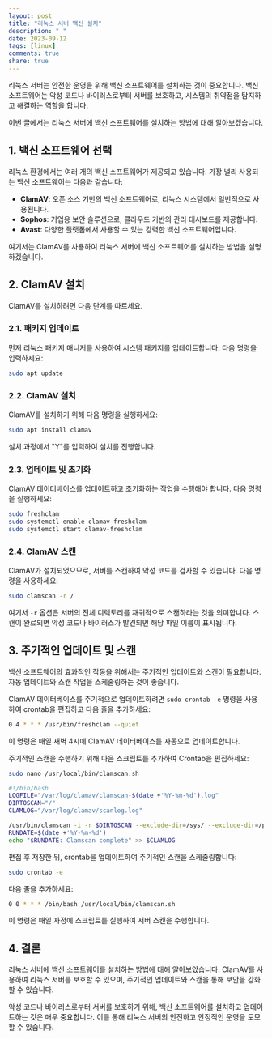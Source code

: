 ```yaml
---
layout: post
title: "리눅스 서버 백신 설치"
description: " "
date: 2023-09-12
tags: [linux]
comments: true
share: true
---
```


리눅스 서버는 안전한 운영을 위해 백신 소프트웨어를 설치하는 것이 중요합니다. 백신 소프트웨어는 악성 코드나 바이러스로부터 서버를 보호하고, 시스템의 취약점을 탐지하고 해결하는 역할을 합니다.

이번 글에서는 리눅스 서버에 백신 소프트웨어를 설치하는 방법에 대해 알아보겠습니다.

## 1. 백신 소프트웨어 선택

리눅스 환경에서는 여러 개의 백신 소프트웨어가 제공되고 있습니다. 가장 널리 사용되는 백신 소프트웨어는 다음과 같습니다:

- **ClamAV**: 오픈 소스 기반의 백신 소프트웨어로, 리눅스 시스템에서 일반적으로 사용됩니다.
- **Sophos**: 기업용 보안 솔루션으로, 클라우드 기반의 관리 대시보드를 제공합니다.
- **Avast**: 다양한 플랫폼에서 사용할 수 있는 강력한 백신 소프트웨어입니다.

여기서는 ClamAV를 사용하여 리눅스 서버에 백신 소프트웨어를 설치하는 방법을 설명하겠습니다.

## 2. ClamAV 설치

ClamAV를 설치하려면 다음 단계를 따르세요.

### 2.1. 패키지 업데이트

먼저 리눅스 패키지 매니저를 사용하여 시스템 패키지를 업데이트합니다. 다음 명령을 입력하세요:

```bash
sudo apt update
```

### 2.2. ClamAV 설치

ClamAV를 설치하기 위해 다음 명령을 실행하세요:

```bash
sudo apt install clamav
```

설치 과정에서 "Y"를 입력하여 설치를 진행합니다.

### 2.3. 업데이트 및 초기화

ClamAV 데이터베이스를 업데이트하고 초기화하는 작업을 수행해야 합니다. 다음 명령을 실행하세요:

```bash
sudo freshclam
sudo systemctl enable clamav-freshclam
sudo systemctl start clamav-freshclam
```

### 2.4. ClamAV 스캔

ClamAV가 설치되었으므로, 서버를 스캔하여 악성 코드를 검사할 수 있습니다. 다음 명령을 사용하세요:

```bash
sudo clamscan -r /
```

여기서 `-r` 옵션은 서버의 전체 디렉토리를 재귀적으로 스캔하라는 것을 의미합니다. 스캔이 완료되면 악성 코드나 바이러스가 발견되면 해당 파일 이름이 표시됩니다.

## 3. 주기적인 업데이트 및 스캔

백신 소프트웨어의 효과적인 작동을 위해서는 주기적인 업데이트와 스캔이 필요합니다. 자동 업데이트와 스캔 작업을 스케줄링하는 것이 좋습니다.

ClamAV 데이터베이스를 주기적으로 업데이트하려면 `sudo crontab -e` 명령을 사용하여 crontab을 편집하고 다음 줄을 추가하세요:

```bash
0 4 * * * /usr/bin/freshclam --quiet
```

이 명령은 매일 새벽 4시에 ClamAV 데이터베이스를 자동으로 업데이트합니다.

주기적인 스캔을 수행하기 위해 다음 스크립트를 추가하여 Crontab을 편집하세요:

```bash
sudo nano /usr/local/bin/clamscan.sh
```

```bash
#!/bin/bash
LOGFILE="/var/log/clamav/clamscan-$(date +'%Y-%m-%d').log"
DIRTOSCAN="/"
CLAMLOG="/var/log/clamav/scanlog.log"

/usr/bin/clamscan -i -r $DIRTOSCAN --exclude-dir=/sys/ --exclude-dir=/proc/ --logfile=$LOGFILE
RUNDATE=$(date +'%Y-%m-%d')
echo "$RUNDATE: Clamscan complete" >> $CLAMLOG
```

편집 후 저장한 뒤, crontab을 업데이트하여 주기적인 스캔을 스케줄링합니다:

```bash
sudo crontab -e
```

다음 줄을 추가하세요:

```bash
0 0 * * * /bin/bash /usr/local/bin/clamscan.sh
```

이 명령은 매일 자정에 스크립트를 실행하여 서버 스캔을 수행합니다.

## 4. 결론

리눅스 서버에 백신 소프트웨어를 설치하는 방법에 대해 알아보았습니다. ClamAV를 사용하여 리눅스 서버를 보호할 수 있으며, 주기적인 업데이트와 스캔을 통해 보안을 강화할 수 있습니다.

악성 코드나 바이러스로부터 서버를 보호하기 위해, 백신 소프트웨어를 설치하고 업데이트하는 것은 매우 중요합니다. 이를 통해 리눅스 서버의 안전하고 안정적인 운영을 도모할 수 있습니다.